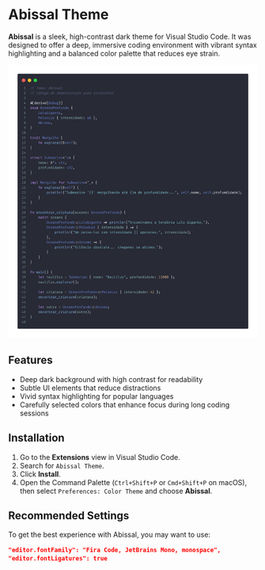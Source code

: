 # Abissal Theme

**Abissal** is a sleek, high-contrast dark theme for Visual Studio Code. It was designed to offer a deep, immersive coding environment with vibrant syntax highlighting and a balanced color palette that reduces eye strain.

![Abissal Theme Screenshot](./images/screenshot.png)

## Features

- Deep dark background with high contrast for readability
- Subtle UI elements that reduce distractions
- Vivid syntax highlighting for popular languages
- Carefully selected colors that enhance focus during long coding sessions

## Installation

1. Go to the **Extensions** view in Visual Studio Code.
2. Search for `Abissal Theme`.
3. Click **Install**.
4. Open the Command Palette (`Ctrl+Shift+P` or `Cmd+Shift+P` on macOS), then select `Preferences: Color Theme` and choose **Abissal**.

## Recommended Settings

To get the best experience with Abissal, you may want to use:

```json
"editor.fontFamily": "Fira Code, JetBrains Mono, monospace",
"editor.fontLigatures": true
